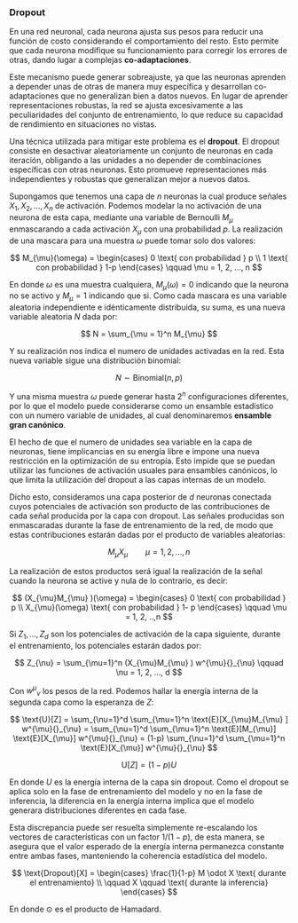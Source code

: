 ### Dropout

En una red neuronal, cada neurona ajusta sus pesos para reducir una función de costo considerando el comportamiento del resto. Esto permite que cada neurona modifique su funcionamiento para corregir los errores de otras, dando lugar a complejas **co-adaptaciones**.

Este mecanismo puede generar sobreajuste, ya que las neuronas aprenden a depender unas de otras de manera muy específica y desarrollan co-adaptaciones que no generalizan bien a datos nuevos. En lugar de aprender representaciones robustas, la red se ajusta excesivamente a las peculiaridades del conjunto de entrenamiento, lo que reduce su capacidad de rendimiento en situaciones no vistas.

Una técnica utilizada para mitigar este problema es el **dropout**. El dropout consiste en desactivar aleatoriamente un conjunto de neuronas en cada iteración, obligando a las unidades a no depender de combinaciones específicas con otras neuronas. Esto promueve representaciones más independientes y robustas que generalizan mejor a nuevos datos.

Supongamos que tenemos una capa de $n$ neuronas la cual produce señales $X_1, X_2, ..., X_n$ de activación. Podemos modelar la no activación de una neurona de esta capa, mediante una variable de Bernoulli $M_{\mu}$ enmascarando a cada activación $X_{\mu}$ con una probabilidad $p$. La realización de una mascara para una muestra $\omega$ puede tomar solo dos valores:

$$
M_{\mu}(\omega) = \begin{cases} 0 \text{ con probabilidad } p \\  1 \text{ con probabilidad } 1-p \end{cases} \qquad \mu = 1, 2, ..., n
$$

En donde $\omega$ es una muestra cualquiera, $M_{\mu}(\omega) = 0$ indicando que la neurona no se activo y $M_{\mu} = 1$ indicando que si. Como cada mascara es una variable aleatoria independiente e idénticamente distribuida, su suma, es una nueva variable aleatoria $N$ dada por:

$$
N = \sum_{\mu = 1}^n M_{\mu}
$$

Y su realización nos indica el numero de unidades activadas en la red. Esta nueva variable sigue una distribución binomial:

$$
N \sim \text{Binomial}(n, p)
$$

Y una misma muestra $\omega$ puede generar hasta $2^n$ configuraciones diferentes, por lo que el modelo puede considerarse como un ensamble estadístico con un numero variable de unidades, al cual denominaremos **ensamble gran canónico**. 

El hecho de que el numero de unidades sea variable en la capa de neuronas, tiene implicancias en su energía libre e impone una nueva restricción en la optimización de su entropía. Esto impide que se puedan utilizar las funciones de activación usuales para ensambles canónicos, lo que limita la utilización del dropout a las capas internas de un modelo.

Dicho esto, consideramos una capa posterior de $d$ neuronas conectada cuyos potenciales de activación son producto de las contribuciones de cada señal producida por la capa con dropout. Las señales producidas son enmascaradas durante la fase de entrenamiento de la red, de modo que estas contribuciones estarán dadas por el producto de variables aleatorias:

$$
M_{\mu} X_{\mu} \qquad \mu = 1,2, ..., n
$$

La realización de estos productos será igual la realización de la señal cuando la neurona se active y nula de lo contrario, es decir:

$$
(X_{\mu}M_{\mu} )(\omega) = \begin{cases} 0 \text{ con probabilidad } p \\ X_{\mu}(\omega) \text{ con probabilidad } 1- p \end{cases} \qquad \mu = 1, 2, ..,n
$$
  
Si $Z_1, ..., Z_d$ son los potenciales de activación de la capa siguiente, durante el entrenamiento, los potenciales estarán dados por:

$$
Z_{\nu} = \sum_{\mu=1}^n (X_{\mu}M_{\mu} ) w^{\mu}{}_{\nu} \qquad \nu = 1, 2, ..., d
$$

Con $w^{\mu}{}_{\nu}$ los pesos de la red. Podemos hallar la energía interna de la segunda capa como la esperanza de $Z$:

$$
\text{U}[Z] = \sum_{\nu=1}^d \sum_{\mu=1}^n \text{E}[X_{\mu}M_{\mu} ] w^{\mu}{}_{\nu} = \sum_{\nu=1}^d \sum_{\mu=1}^n \text{E}[M_{\mu}] \text{E}[X_{\mu}] w^{\mu}{}_{\nu} = (1-p) \sum_{\nu=1}^d \sum_{\mu=1}^n \text{E}[X_{\mu}] w^{\mu}{}_{\nu}
$$

$$
\text{U}[Z] = (1-p) U
$$

En donde $U$ es la energía interna de la capa sin dropout. Como el dropout se aplica solo en la fase de entrenamiento del modelo y no en la fase de inferencia, la diferencia en la energía interna implica que el modelo generara distribuciones diferentes en cada fase. 

Esta discrepancia puede ser resuelta simplemente re-escalando los vectores de características con un factor $1/(1-p)$, de esta manera, se asegura que el valor esperado de la energía interna permanezca constante entre ambas fases, manteniendo la coherencia estadística del modelo.

$$
\text{Dropout}[X] = \begin{cases} \frac{1}{1-p} M \odot X \text{ durante el entrenamiento} \\ \qquad X \qquad \text{ durante la inferencia} \end{cases}
$$

En donde $\odot$ es el producto de Hamadard.